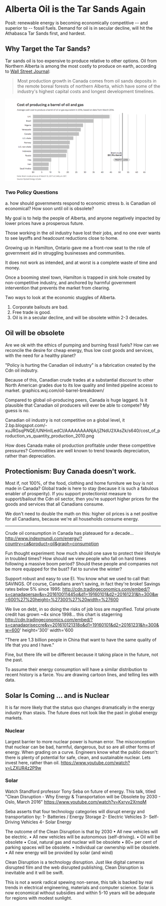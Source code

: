 # Alberta Oil is the Tar Sands Again

Posit: renewable energy is becoming economically competitive -- and superior to -- fossil fuels.  Demand for oil is in secular decline, will hit the Athabasca Tar Sands first, and hardest.

## Why Target the Tar Sands? 

Tar sands oil is too expensive to produce relative to other options.  Oil from Northern Alberta is among the most costly to produce on earth, according to [Wall Street Journal][WSJ]:

> Most production growth in Canada comes from oil sands deposits in the remote boreal forests of northern Alberta, which have some of the industry's highest capital costs and longest development timelines.

<img src="images/oil-prod-cost.png">

### Two Policy Questions

a. how should governments respond to economic stress
b. is Canadian oil economical? How soon until oil is obsolete?  

My goal is to help the people of Alberta, and anyone negatively impacted by lower prices have a prosperous future.   

Those working in the oil industry have lost their jobs, and no one ever wants to see layoffs and headcount reductions close to home. 

Growing up in Hamilton, Ontario gave me a front-row seat to the role of government aid in struggling businesses and communities. 

It does not work as intended, and at worst is a complete waste of time and money. 

Once a booming steel town, Hamilton is trapped in sink hole created by non-competitive industry, and anchored by harmful government intervention that prevents the market from clearing.

Two ways to look at the economic stuggles of Alberta.  

1.  Corporate bailouts are bad. 
2.  Free trade is good.
3.  Oil is in a secular decline, and will be obsolete within 2-3 decades. 


## Oil will be obsolete 

Are we ok with the ethics of pumping and burning fossil fuels?  How can we reconcile the desire for cheap energy, thus low cost goods and services, with the need for a healthy planet? 

"Policy is hurting the Canadian oil industry" is a fabrication created by the Cdn oil indsutry.   

Because of this, Canadian crude trades at a substantial discount to other North American grades due to its low quality and limited pipeline access to market. graphics.wsj.com/oil-barrel-breakdown/   

Compared to global oil-producing peers, Canada is huge laggard.  Is it plausible that Canadian oil producers will ever be able to compete?  My guess is no. 

Canadian oil industry is not competitive on a global level, it  2.bp.blogspot.com/-xuJRGsqPNQE/UNHinILedCI/AAAAAAAANjA/jZNdU2XAsZk/s640/cost_of_production_vs_quantity_production_2010.png

How does Canada make oil production profitable under these competitive pressures?  Commodities are well known to trend towards depreciation, rather than depreciation. 

## Protectionism: Buy Canada doesn't work. 

Most if, not 100%, of the food, clothing and home furniture we buy is not made in Canada?  Global trade is here to stay (because it is such a fabulous enabler of prosperity).  If you support protectionist measure to support/bailout the Cdn oil sector, then you're support higher prices for the goods and services that all Canadians consume. 

We don't need to double the math on this: higher oil prices is a net positive for all Canadians, because we're all households consume energy. 

-------

Crude oil consumption in Canada has plateaued for a decade... http://www.indexmundi.com/energy/?country=ca&product=oil&graph=consumption

Fun thought experiment: how much should one save to protect their lifestyle in troubled times?  How should we view people who fall on hard times following a massive boom period?  Should these people and companies not be more equipped for the bust?  Fat to survive the winter?

Support robust and easy to use EI.  You know what we used to call that: SAVINGS.  Of course, Canadians aren't saving, in fact they're broke!  Savings rates below 5% since 1995: http://cdn.tradingeconomics.com/embed/?s=canadapersav&v=201610011445o&d1=19160101&d2=20161231&h=300&w=600%27%20height=%27300%27%20width=%27600

We live on debt, in so doing the risks of job loss are magnified.  Total private credit has grown ~4x since 1998...  this chart is stagerring http://cdn.tradingeconomics.com/embed/?s=canadapriseccre&v=201610121318o&d1=19160101&d2=20161231&h=300&w=600' height='300' width='600

"There are 1.3 billion people in China that want to have the same quality of life that you and I have."

Fine, but there life will be different because it taking place in the future, not the past.

To assume their energy consumption will have a similar distribution to recent history is a farce.  You are drawing cartoon lines, and telling lies with data.


## Solar Is Coming ... and is Nuclear

It is far more likely that the status quo changes dramatically in the energy industry than stasis.  The future does not look like the past in global energy markets.

### Nuclear

Largest barrier to more nuclear power is human error.  The misconception that nuclear can be bad, harmful, dangerous, but so are all other forms of energy.  When grading on a curve.  Engineers know what the public doesn't: there is plenty of potential for safe, clean, and sustainable nuclear. Lets invest here, rather than oil.  https://www.youtube.com/watch?v=LZXUR4z2P9w

### Solar 

Watch Standford professor Tony Seba on future of energy. This talk, titled "Clean Disruption - Why Energy & Transportation will be Obsolete by 2030 - Oslo, March 2016" https://www.youtube.com/watch?v=Kxryv2XrnqM

Seba asserts that four technology categories will disrupt energy and transportation by:
1- Batteries / Energy Storage
2- Electric Vehicles
3- Self-Driving Vehicles
4- Solar Energy

The outcome of the Clean Disruption is that by 2030 
• All new vehicles will be electric.
• All new vehicles will be autonomous (self-driving).
• Oil will be obsolete
• Coal, natural gas and nuclear will be obsolete
• 80+ per cent of parking spaces will be obsolete.
• Individual car ownership will be obsolete.
• All new energy will be provided by solar (and wind)

Clean Disruption is a technology disruption. Just like digital cameras disrupted film and the web disrupted publishing, Clean Disruption is inevitable and it will be swift. 

This is not a wonk radical spewing non-sense, this talk is backed by real trends in electrical engineering, materials and computer science.  Solar is now economical without subsidies and within 5-10 years will be adequate for regions with modest sunlight.



[WSJ]:http://graphics.wsj.com/oil-barrel-breakdown/